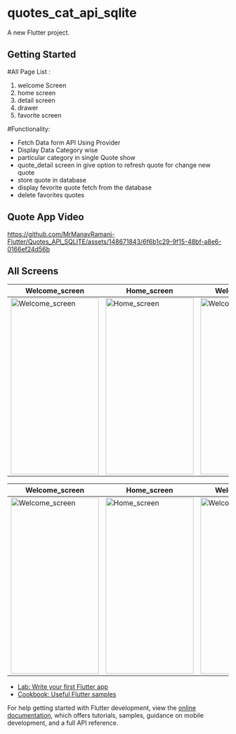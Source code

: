 # quotes_cat_api_sqlite

A new Flutter project.

## Getting Started

#All Page List :
1. welcome Screen
2. home screen
3. detail screen
4. drawer
5. favorite screen

#Functionality:
 - Fetch Data form API Using Provider
 - Display Data Category wise
 - particular category in single Quote show
 - quote_detail screen in give option to refresh quote for change new quote
 - store quote in database
 - display fevorite quote fetch from the database
 - delete favorites quotes

## Quote App Video 


https://github.com/MrManavRamani-Flutter/Quotes_API_SQLITE/assets/148671843/6f6b1c29-9f15-48bf-a8e6-0166ef24d56b




## All Screens 
| Welcome_screen | Home_screen       | Welcome_screen | Home_screen       |
|----------------|-------------------|----------------|-------------------|
| <img src="https://github.com/MrManavRamani-Flutter/Quotes_API_SQLITE/assets/148671843/d44534ec-f6d0-45b6-af64-4091130047f9" alt="Welcome_screen" style="width:200px;height:400px;"> | <img src="https://github.com/MrManavRamani-Flutter/Quotes_API_SQLITE/assets/148671843/e4c55240-a17b-41ac-851f-341e7b07c50c" alt="Home_screen" style="width:200px;height:400px;"> | <img src="https://github.com/MrManavRamani-Flutter/Quotes_API_SQLITE/assets/148671843/b38bebac-46d7-473f-921d-ff12778d0e3a" alt="Welcome_screen" style="width:200px;height:400px;"> | <img src="https://github.com/MrManavRamani-Flutter/Quotes_API_SQLITE/assets/148671843/b719a09b-74d1-445c-9c0d-611bfdb164f8" alt="Home_screen" style="width:200px;height:400px;"> |

| Welcome_screen | Home_screen       | Welcome_screen | Home_screen       |
|----------------|-------------------|----------------|-------------------|
| <img src="https://github.com/MrManavRamani-Flutter/Quotes_API_SQLITE/assets/148671843/ee68d19d-e825-4ab4-9c8d-4b0d60cd24d2" alt="Welcome_screen" style="width:200px;height:400px;"> | <img src="https://github.com/MrManavRamani-Flutter/Quotes_API_SQLITE/assets/148671843/e0413084-2b24-4d3a-9e77-95f3e1f17f98" alt="Home_screen" style="width:200px;height:400px;"> | <img src="https://github.com/MrManavRamani-Flutter/Quotes_API_SQLITE/assets/148671843/8f4f1669-dde9-43cd-b9f1-138705ae8908" alt="Welcome_screen" style="width:200px;height:400px;"> | <img src="https://github.com/MrManavRamani-Flutter/Quotes_API_SQLITE/assets/148671843/e9b41ea3-04b3-4ff9-adc6-db526717bc4e" alt="Home_screen" style="width:200px;height:400px;"> |




- [Lab: Write your first Flutter app](https://docs.flutter.dev/get-started/codelab)
- [Cookbook: Useful Flutter samples](https://docs.flutter.dev/cookbook)

For help getting started with Flutter development, view the
[online documentation](https://docs.flutter.dev/), which offers tutorials,
samples, guidance on mobile development, and a full API reference.

